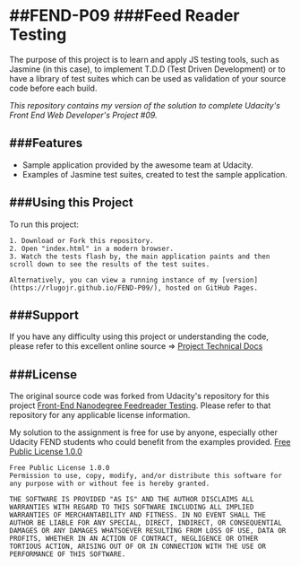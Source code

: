 

##FEND-P09
###Feed Reader Testing
========

The purpose of this project is to learn and apply JS testing tools, such as Jasmine (in this case), to implement T.D.D (Test Driven Development) or to have a library of test suites which can be used
as validation of your source code before each build.

_This repository contains my version of the solution to complete Udacity's Front End Web Developer's Project #09._


###Features
--------

- Sample application provided by the awesome team at Udacity.
- Examples of Jasmine test suites, created to test the sample application.


###Using this Project
------------

To run this project:

```
1. Download or Fork this repository.
2. Open "index.html" in a modern browser.
3. Watch the tests flash by, the main application paints and then scroll down to see the results of the test suites.

Alternatively, you can view a running instance of my [version](https://rlugojr.github.io/FEND-P09/), hosted on GitHub Pages.
```

###Support
-------

If you have any difficulty using this project or understanding the code, please refer to this excellent online source => [Project Technical Docs](https://www.udacity.com/course/front-end-web-developer-nanodegree--nd001)


###License
-------

The original source code was forked from Udacity's repository for this project [Front-End Nanodegree Feedreader Testing](https://github.com/udacity/frontend-nanodegree-feedreader).  Please refer to that repository for any applicable license information.

My solution to the assignment is free for use by anyone, especially other Udacity FEND students who could benefit from the examples provided.
[Free Public License 1.0.0](https://opensource.org/licenses/FPL-1.0.0)
```
Free Public License 1.0.0
Permission to use, copy, modify, and/or distribute this software for any purpose with or without fee is hereby granted.

THE SOFTWARE IS PROVIDED "AS IS" AND THE AUTHOR DISCLAIMS ALL WARRANTIES WITH REGARD TO THIS SOFTWARE INCLUDING ALL IMPLIED WARRANTIES OF MERCHANTABILITY AND FITNESS. IN NO EVENT SHALL THE AUTHOR BE LIABLE FOR ANY SPECIAL, DIRECT, INDIRECT, OR CONSEQUENTIAL DAMAGES OR ANY DAMAGES WHATSOEVER RESULTING FROM LOSS OF USE, DATA OR PROFITS, WHETHER IN AN ACTION OF CONTRACT, NEGLIGENCE OR OTHER TORTIOUS ACTION, ARISING OUT OF OR IN CONNECTION WITH THE USE OR PERFORMANCE OF THIS SOFTWARE.
```